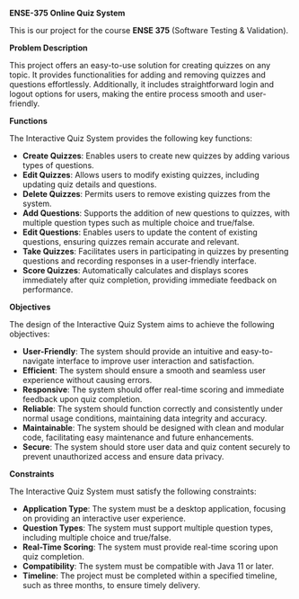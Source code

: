 **ENSE-375 Online Quiz System**

This is our project for the course **ENSE 375** (Software Testing & Validation).

**Problem Description**

This project offers an easy-to-use solution for creating quizzes on any topic. It provides functionalities for adding and removing quizzes and questions effortlessly. Additionally, it includes straightforward login and logout options for users, making the entire process smooth and user-friendly.

**Functions**

The Interactive Quiz System provides the following key functions:

- **Create Quizzes**: Enables users to create new quizzes by adding various types of questions.
- **Edit Quizzes**: Allows users to modify existing quizzes, including updating quiz details and questions.
- **Delete Quizzes**: Permits users to remove existing quizzes from the system.
- **Add Questions**: Supports the addition of new questions to quizzes, with multiple question types such as multiple choice and true/false.
- **Edit Questions**: Enables users to update the content of existing questions, ensuring quizzes remain accurate and relevant.
- **Take Quizzes**: Facilitates users in participating in quizzes by presenting questions and recording responses in a user-friendly interface.
- **Score Quizzes**: Automatically calculates and displays scores immediately after quiz completion, providing immediate feedback on performance.

**Objectives**

The design of the Interactive Quiz System aims to achieve the following objectives:

- **User-Friendly**: The system should provide an intuitive and easy-to-navigate interface to improve user interaction and satisfaction.
- **Efficient**: The system should ensure a smooth and seamless user experience without causing errors.
- **Responsive**: The system should offer real-time scoring and immediate feedback upon quiz completion.
- **Reliable**: The system should function correctly and consistently under normal usage conditions, maintaining data integrity and accuracy.
- **Maintainable**: The system should be designed with clean and modular code, facilitating easy maintenance and future enhancements.
- **Secure**: The system should store user data and quiz content securely to prevent unauthorized access and ensure data privacy.

**Constraints**

The Interactive Quiz System must satisfy the following constraints:

- **Application Type**: The system must be a desktop application, focusing on providing an interactive user experience.
- **Question Types**: The system must support multiple question types, including multiple choice and true/false.
- **Real-Time Scoring**: The system must provide real-time scoring upon quiz completion.
- **Compatibility**: The system must be compatible with Java 11 or later.
- **Timeline**: The project must be completed within a specified timeline, such as three months, to ensure timely delivery.

